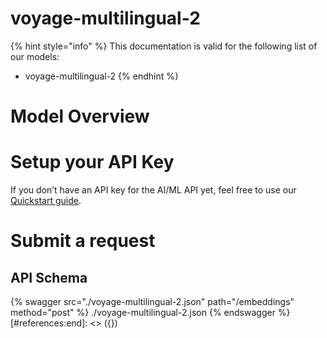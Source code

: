 [#references:start]: <> ({ "template": "openapi" })
# voyage-multilingual-2

{% hint style="info" %}
This documentation is valid for the following list of our models:
* voyage-multilingual-2
{% endhint %}

# Model Overview


# Setup your API Key
If you don’t have an API key for the AI/ML API yet, feel free to use our [Quickstart guide](https://docs.aimlapi.com/quickstart/setting-up).

# Submit a request
## API Schema
{% swagger src="./voyage-multilingual-2.json" path="/embeddings" method="post" %}
./voyage-multilingual-2.json
{% endswagger %}
[#references:end]: <> ({})